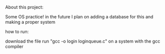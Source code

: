About this project:

Some OS practice!
in the future I plan on adding a database for this and making a proper system

how to run:

download the file
run "gcc -o login loginqueue.c" on a system with the gcc compiler 
